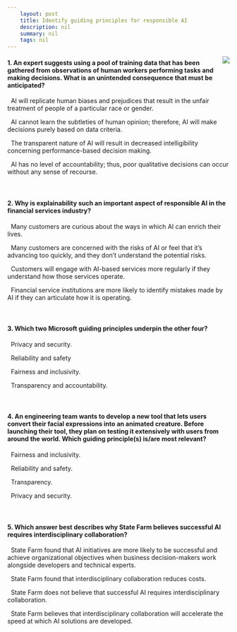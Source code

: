```yaml
---
    layout: post
    title: Identify guiding principles for responsible AI 
    description: nil
    summary: nil
    tags: nil
---
```



 <a target="_blank" href="https://docs.microsoft.com/en-us/learn/modules/responsible-ai-principles/8-knowledge-check/"><i class="fas fa-external-link-alt"></i> </a>
 <img align="right" src="https://docs.microsoft.com/en-us/learn/achievements/responsible-ai-principles.svg">
####  1. An expert suggests using a pool of training data that has been gathered from observations of human workers performing tasks and making decisions. What is an unintended consequence that must be anticipated?


<i class='fas fa-check-square' style='color: Dodgerblue;'></i> &nbsp;&nbsp;AI will replicate human biases and prejudices that result in the unfair treatment of people of a particular race or gender.

<i class='far fa-square'></i> &nbsp;&nbsp;AI cannot learn the subtleties of human opinion; therefore, AI will make decisions purely based on data criteria.

<i class='far fa-square'></i> &nbsp;&nbsp;The transparent nature of AI will result in decreased intelligibility concerning performance-based decision making.

<i class='far fa-square'></i> &nbsp;&nbsp;AI has no level of accountability; thus, poor qualitative decisions can occur without any sense of recourse.
<br />
<br />
<br />

####  2. Why is explainability such an important aspect of responsible AI in the financial services industry?


<i class='far fa-square'></i> &nbsp;&nbsp;Many customers are curious about the ways in which AI can enrich their lives.

<i class='fas fa-check-square' style='color: Dodgerblue;'></i> &nbsp;&nbsp;Many customers are concerned with the risks of AI or feel that it’s advancing too quickly, and they don’t understand the potential risks.

<i class='far fa-square'></i> &nbsp;&nbsp;Customers will engage with AI-based services more regularly if they understand how those services operate.

<i class='far fa-square'></i> &nbsp;&nbsp;Financial service institutions are more likely to identify mistakes made by AI if they can articulate how it is operating.
<br />
<br />
<br />

####  3. Which two Microsoft guiding principles underpin the other four?


<i class='far fa-square'></i> &nbsp;&nbsp;Privacy and security.

<i class='far fa-square'></i> &nbsp;&nbsp;Reliability and safety

<i class='far fa-square'></i> &nbsp;&nbsp;Fairness and inclusivity.

<i class='fas fa-check-square' style='color: Dodgerblue;'></i> &nbsp;&nbsp;Transparency and accountability.
<br />
<br />
<br />

####  4. An engineering team wants to develop a new tool that lets users convert their facial expressions into an animated creature. Before launching their tool, they plan on testing it extensively with users from around the world. Which guiding principle(s) is/are most relevant?


<i class='fas fa-check-square' style='color: Dodgerblue;'></i> &nbsp;&nbsp;Fairness and inclusivity.

<i class='far fa-square'></i> &nbsp;&nbsp;Reliability and safety.

<i class='far fa-square'></i> &nbsp;&nbsp;Transparency.

<i class='far fa-square'></i> &nbsp;&nbsp;Privacy and security.
<br />
<br />
<br />

####  5. Which answer best describes why State Farm believes successful AI requires interdisciplinary collaboration?


<i class='fas fa-check-square' style='color: Dodgerblue;'></i> &nbsp;&nbsp;State Farm found that AI initiatives are more likely to be successful and achieve organizational objectives when business decision-makers work alongside developers and technical experts.

<i class='far fa-square'></i> &nbsp;&nbsp;State Farm found that interdisciplinary collaboration reduces costs.

<i class='far fa-square'></i> &nbsp;&nbsp;State Farm does not believe that successful AI requires interdisciplinary collaboration.

<i class='far fa-square'></i> &nbsp;&nbsp;State Farm believes that interdisciplinary collaboration will accelerate the speed at which AI solutions are developed.
<br />
<br />
<br />

